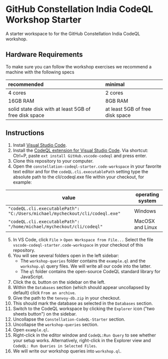 # GitHub Constellation India CodeQL Workshop Starter

A starter workspace to for the GitHub Constellation India CodeQL workshop.

## Hardware Requirements

To make sure you can follow the workshop exercises we recommend a machine with the following specs

|recommended|minimal|
|:--|:--|
|4 cores|2 cores|
|16GB RAM|8GB RAM|
|solid state disk with at least 5GB of free disk space|at least 5GB of free disk space|


## Instructions

1. Install [Visual Studio Code](https://code.visualstudio.com).
1. Install the [CodeQL extension for Visual Studio Code](https://marketplace.visualstudio.com/items?itemName=github.vscode-codeql). Via shortcut: Ctrl+P, paste `ext install GitHub.vscode-codeql` and press enter.
1. Clone this repository to your computer.
1. Open the `constellation-codeql-starter.code-workspace` in your favorite text editor and for the `codeQL.cli.executablePath` setting type the absolute path to the cli/codeql.exe file within your checkout, for example:

|value|operating system|
|---|---|
|`"codeQL.cli.executablePath": "C:/Users/michael/mycheckout/cli/codeql.exe"`| Windows |
|`"codeQL.cli.executablePath": "/home/michael/mycheckout/cli/codeql"` |MacOSX and Linux|
5. In VS Code, click `File` > `Open Workspace from File...` Select the file `vscode-codeql-starter.code-workspace` in your checkout of this repository.
1. You will see several folders open in the left sidebar:
    - The `workshop-queries` folder contains the `example.ql` and the `workshop.ql` query files. We will write all our code into the latter.
    - The `ql` folder contains the open-source CodeQL standard library for JavaScript.
1. Click the `QL` button on the sidebar on the left.
1. Within the `Databases` section (which should appear uncollapsed by default) click `From an archive`.
1. Give the path to the `tenvoy-db.zip` in your checkout.
1. This should mark the database as selected in the `Databases` section.
1. Switch to the CodeQL workspace by clicking the `Explorer` icon ("two sheets button") on the sidebar.
1. Uncollapse the `Constellation-CodeQL-Starter` section.
1. Uncollapse the `workshop-queries` section.
1. Open `example.ql`.
1. Right-click in the editor window and `CodeQL:Run Query` to see whether your setup works. Alternatively, right-click in the Explorer view and `CodeQL: Run Queries in Selected Files`.
1. We will write our workshop queries into `workshop.ql`.
